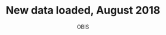 ---
author: OBIS
excerpt: Last August, 81 new datasets, 1.2M new records, and 3.5k new marine species
  were added to OBIS. The current version of the OBIS database now has 59 million
  occurrences of 121,400 species. The database report with a full dataset overview
  is available <a href='/reports/database-201809'>here</a>.
feed: true
identifier: dataload_201808
lang: en
layout: post
link: http://iobis.org/reports/database-201809/
linkpost: true
purpose: news
tags:
- new data load
title: New data loaded, August 2018
---
